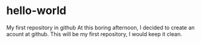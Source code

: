 # hello-world
My first repository in github
At this boring afternoon, I decided to create an acount at github. This will be my first repository, I would keep it clean.
